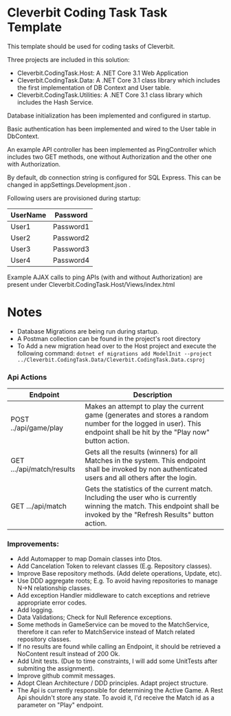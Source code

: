 # Cleverbit Coding Task Task Template

This template should be used for coding tasks of Cleverbit.

Three projects are included in this solution:
- Cleverbit.CodingTask.Host: A .NET Core 3.1 Web Application
- Cleverbit.CodingTask.Data: A .NET Core 3.1 class library which includes the first implementation of DB Context and User table.
- Cleverbit.CodingTask.Utilities: A .NET Core 3.1 class library which includes the Hash Service.

Database initialization has been implemented and configured in startup.

Basic authentication has been implemented and wired to the User table in DbContext.

An example API controller has been implemented as PingController which includes two GET methods, one without Authorization and the other one with Authorization.

By default, db connection string is configured for SQL Express. This can be changed in appSettings.Development.json .

Following users are provisioned during startup:

|UserName|Password|
|-|-|
|User1|Password1|
|User2|Password2|
|User3|Password3|
|User4|Password4|

Example AJAX calls to ping APIs (with and without Authorization) are present under Cleverbit.CodingTask.Host/Views/index.html



<h1>Notes</h1>

- Database Migrations are being run during startup.
- A Postman collection can be found in the project's root directory
- To Add a new migration head over to the Host project and execute the following command:
``` dotnet ef migrations add ModelInit --project ../Cleverbit.CodingTask.Data/Cleverbit.CodingTask.Data.csproj ```


<h3>Api Actions</h3>

|Endpoint|Description|
|-|-|
|POST ../api/game/play|Makes an attempt to play the current game (generates and stores a random number for the logged in user). This endpoint shall be hit by the "Play now" button action.|
|GET .../api/match/results|Gets all the results (winners) for all Matches in the system. This endpoint shall be invoked by non authenticated users and all others after the login. |
|GET .../api/match|Gets the statistics of the current match. Including the user who is currently winning the match. This endpoint shall be invoked by the "Refresh Results" button action.|


<h3>Improvements:</h3>

- Add Automapper to map Domain classes into Dtos.
- Add Cancelation Token to relevant classes (E.g. Repository classes).
- Improve Base repository methods. (Add delete operations, Update, etc).
- Use DDD aggregate roots; E.g. To avoid having repositories to manage N->N relationship classes.
- Add exception Handler middleware to catch exceptions and retrieve appropriate error codes.
- Add logging.
- Data Validations; Check for Null Reference exceptions.
- Some methods in GameService can be moved to the MatchService, therefore it can refer to MatchService instead of Match related repository classes.
- If no results are found while calling an Endpoint, it should be retrieved a NoContent result instead of 200 Ok.
- Add Unit tests. (Due to time constraints, I will add some UnitTests after submiting the assignment).
- Improve github commit messages.
- Adopt Clean Architecture / DDD principles. Adapt project structure.
- The Api is currently responsible for determining the Active Game. A Rest Api shouldn't store any state. To avoid it, I'd receive the Match id as a parameter on "Play" endpoint.
